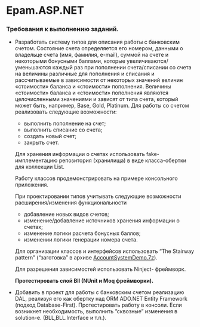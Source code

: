 # Epam.ASP.NET

### Требования к выполнению заданий.

- Разработать систему типов для описания работы с банковским счетом. Состояние счета определяется его номером, данными о владельце счета (имя, фамилия, e-mail), суммой на счете и некоторыми бонусными баллами, которые увеличиваются/уменьшаются каждый раз при пополнении счета/списании со счета на величины различные для пополнения и списания и рассчитываемые в зависимости от некоторых значений величин «стоимости» баланса и «стоимости» пополнения. Величины «стоимости» баланса и «стоимости» пополнения являются целочисленными значениями и зависят от типа счета, который может быть, например, Base, Gold, Platinum. Для работы со счетом реализовать следующие возможности:

  - выполнить пополнение на счет;
  - выполнить списание со счета;
  - создать новый счет;
  - закрыть счет.

  Для хранения информации о счетах использовать fake-имплементацию репозитория (хранилища) в виде класса-обертки для коллекции List.

  Работу классов продемонстрировать на примере консольного приложения.

  При проектировании типов учитывать следующие возможности расширения/изменения функциональности

  - добавление новых видов счетов;
  - изменение/добавление источников хранения информации о счетах;
  - изменение логики расчета бонусных баллов;
  - изменении логики генерации номера счета.

  Для организации классов и интерфейсов использовать “The Stairway pattern” (“заготовка” в архиве [AccountSystemDemo.7z](https://github.com/AnzhelikaKravchuk/Training.-Spring-2018/blob/master/Day%2017/AccountSystemDemo.7z)).

  Для разрешения зависимостей использовать Ninject- фреймворк.

  **Протестировать слой Bll (NUnit и Moq фреймворки).**

- Добавить в проект для работы с банковским счетом реализацию DAL, реализуя его как обертку над ORM ADO.NET Entity Framework (подход Database-First). Протестировать работу в консоли. Если возникнет необходимость, выполнить ”сквозные” изменения в solution-e. (BLL,BLL.Interface и т.п.).